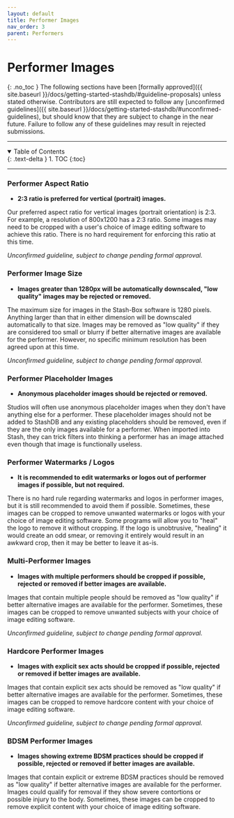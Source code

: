 ```yaml
---
layout: default
title: Performer Images
nav_order: 3
parent: Performers
---
```


# Performer Images
{: .no_toc }
The following sections have been [formally approved]({{ site.baseurl }}/docs/getting-started-stashdb/#guideline-proposals) unless stated otherwise. Contributors are still expected to follow any [unconfirmed guidelines]({{ site.baseurl }}/docs/getting-started-stashdb/#unconfirmed-guidelines), but should know that they are subject to change in the near future. Failure to follow any of these guidelines may result in rejected submissions.

***

<details open markdown="block">
  <summary>
    Table of Contents
  </summary>
  {: .text-delta }
1. TOC
{:toc}
</details>

***

### Performer Aspect Ratio
- **2:3 ratio is preferred for vertical (portrait) images.**

Our preferred aspect ratio for vertical images (portrait orientation) is 2:3. For example, a resolution of 800x1200 has a 2:3 ratio. Some images may need to be cropped with a user's choice of image editing software to achieve this ratio. There is no hard requirement for enforcing this ratio at this time.

_Unconfirmed guideline, subject to change pending formal approval._

### Performer Image Size
- **Images greater than 1280px will be automatically downscaled, "low quality" images may be rejected or removed.**

The maximum size for images in the Stash-Box software is 1280 pixels. Anything larger than that in either dimension will be downscaled automatically to that size. Images may be removed as "low quality" if they are considered too small or blurry if better alternative images are available for the performer. However, no specific minimum resolution has been agreed upon at this time.

_Unconfirmed guideline, subject to change pending formal approval._

### Performer Placeholder Images
- **Anonymous placeholder images should be rejected or removed.**

Studios will often use anonymous placeholder images when they don't have anything else for a performer. These placeholder images should not be added to StashDB and any existing placeholders should be removed, even if they are the only images available for a performer. When imported into Stash, they can trick filters into thinking a performer has an image attached even though that image is functionally useless.

### Performer Watermarks / Logos
- **It is recommended to edit watermarks or logos out of performer images if possible, but not required.**

There is no hard rule regarding watermarks and logos in performer images, but it is still recommended to avoid them if possible. Sometimes, these images can be cropped to remove unwanted watermarks or logos with your choice of image editing software. Some programs will allow you to "heal" the logo to remove it without cropping. If the logo is unobtrusive, "healing" it would create an odd smear, or removing it entirely would result in an awkward crop, then it may be better to leave it as-is.

### Multi-Performer Images
- **Images with multiple performers should be cropped if possible, rejected or removed if better images are available.**

Images that contain multiple people should be removed as "low quality" if better alternative images are available for the performer. Sometimes, these images can be cropped to remove unwanted subjects with your choice of image editing software.

_Unconfirmed guideline, subject to change pending formal approval._

### Hardcore Performer Images
- **Images with explicit sex acts should be cropped if possible, rejected or removed if better images are available.**

Images that contain explicit sex acts should be removed as "low quality" if better alternative images are available for the performer. Sometimes, these images can be cropped to remove hardcore content with your choice of image editing software.

_Unconfirmed guideline, subject to change pending formal approval._

### BDSM Performer Images
- **Images showing extreme BDSM practices should be cropped if possible, rejected or removed if better images are available.**

Images that contain explicit or extreme BDSM practices should be removed as "low quality" if better alternative images are available for the performer. Images could qualify for removal if they show severe contortions or possible injury to the body. Sometimes, these images can be cropped to remove explicit content with your choice of image editing software.